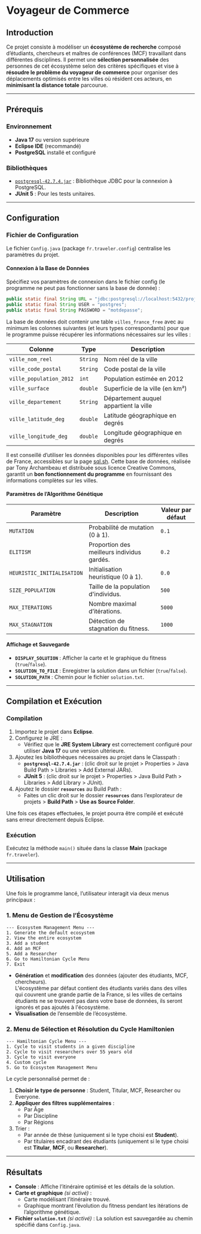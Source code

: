 
# **Voyageur de Commerce**

## **Introduction**

Ce projet consiste à modéliser un **écosystème de recherche** composé d’étudiants, chercheurs et maîtres de conférences (MCF) travaillant dans différentes disciplines. 
Il permet une **sélection personnalisée** des personnes de cet écosystème selon des critères spécifiques et vise à **résoudre le problème du voyageur de commerce** pour organiser des déplacements optimisés entre les villes où résident ces acteurs, en **minimisant la distance totale** parcourue.

---

## **Prérequis**

### **Environnement**
- **Java 17** ou version supérieure
- **Eclipse IDE** (recommandé)
- **PostgreSQL** installé et configuré

### **Bibliothèques**
- [`postgresql-42.7.4.jar`](https://jdbc.postgresql.org/download/) : Bibliothèque JDBC pour la connexion à PostgreSQL.
- **JUnit 5** : Pour les tests unitaires.

---

## **Configuration**

### **Fichier de Configuration**
Le fichier `Config.java` (package `fr.traveler.config`) centralise les paramètres du projet.

#### **Connexion à la Base de Données**
Spécifiez vos paramètres de connexion dans le fichier config (le programme ne peut pas fonctionner sans la base de donnée) :
```java
public static final String URL = "jdbc:postgresql://localhost:5432/projet_bdd";
public static final String USER = "postgres";
public static final String PASSWORD = "motdepasse";
```
La base de données doit contenir une table `villes_france_free` avec au minimum les colonnes suivantes (et leurs types correspondants) pour que le programme puisse récupérer les informations nécessaires sur les villes :

| Colonne              | Type          | Description                          |
|----------------------|---------------|--------------------------------------|
| `ville_nom_reel`     | `String` | Nom réel de la ville                |
| `ville_code_postal`  | `String`| Code postal de la ville             |
| `ville_population_2012` | `int`      | Population estimée en 2012          |
| `ville_surface`      | `double`       | Superficie de la ville (en km²)     |
| `ville_departement`  | `String`  | Département auquel appartient la ville |
| `ville_latitude_deg` | `double`       | Latitude géographique en degrés     |
| `ville_longitude_deg`| `double`       | Longitude géographique en degrés    |

Il est conseillé d’utiliser les données disponibles pour les différentes villes de France, accessibles sur la page [sql.sh](https://sql.sh/736-base-donnees-villes-francaises). Cette base de données, réalisée par Tony Archambeau et distribuée sous licence Creative Commons, garantit un **bon fonctionnement du programme** en fournissant des informations complètes sur les villes.

#### **Paramètres de l’Algorithme Génétique**

| Paramètre                     | Description                                   | Valeur par défaut |
|-------------------------------|-----------------------------------------------|-------------------|
| `MUTATION`                   | Probabilité de mutation (0 à 1).              | `0.1`            |
| `ELITISM`                    | Proportion des meilleurs individus gardés.    | `0.2`            |
| `HEURISTIC_INITIALISATION`   | Initialisation heuristique (0 à 1).           | `0.0`            |
| `SIZE_POPULATION`            | Taille de la population d'individus.          | `500`            |
| `MAX_ITERATIONS`             | Nombre maximal d’itérations.                  | `5000`           |
| `MAX_STAGNATION`             | Détection de stagnation du fitness.           | `1000`           |

#### **Affichage et Sauvegarde**
- **`DISPLAY_SOLUTION`** : Afficher la carte et le graphique du fitness (`true`/`false`).
- **`SOLUTION_TO_FILE`** : Enregistrer la solution dans un fichier (`true`/`false`).
- **`SOLUTION_PATH`** : Chemin pour le fichier `solution.txt`.

---

## **Compilation et Exécution**

### **Compilation**
1. Importez le projet dans **Eclipse**.
2. Configurez le JRE :  
   - Vérifiez que le **JRE System Library** est correctement configuré pour utiliser **Java 17** ou une version ultérieure.
3. Ajoutez les bibliothèques nécessaires au projet dans le Classpath :
   - **`postgresql-42.7.4.jar`** : (clic droit sur le projet > Properties > Java Build Path > Libraries > Add External JARs).
   - **JUnit 5** : (clic droit sur le projet > Properties > Java Build Path > Libraries > Add Library > JUnit).
4. Ajoutez le dossier **`resources`** au Build Path :  
   - Faites un clic droit sur le dossier **`resources`** dans l’explorateur de projets > **Build Path** > **Use as Source Folder**.

Une fois ces étapes effectuées, le projet pourra être compilé et exécuté sans erreur directement depuis Eclipse.

### **Exécution**
Exécutez la méthode `main()` située dans la classe **Main** (package `fr.traveler`).

---

## **Utilisation**

Une fois le programme lancé, l’utilisateur interagit via deux menus principaux :

### **1. Menu de Gestion de l’Écosystème**
```plaintext
--- Ecosystem Management Menu ---
1. Generate the default ecosystem
2. View the entire ecosystem
3. Add a student
4. Add an MCF
5. Add a Researcher
6. Go to Hamiltonian Cycle Menu
7. Exit
```
- **Génération** et **modification** des données (ajouter des étudiants, MCF, chercheurs).  
L'écosystème par défaut contient des étudiants variés dans des villes qui couvrent une grande partie de la France, si les villes de certains étudiants ne se trouvent pas dans votre base de données, ils seront ignorés et pas ajoutés à l'écosystème.
- **Visualisation** de l’ensemble de l’écosystème.

### **2. Menu de Sélection et Résolution du Cycle Hamiltonien**
```plaintext
--- Hamiltonian Cycle Menu ---
1. Cycle to visit students in a given discipline
2. Cycle to visit researchers over 55 years old
3. Cycle to visit everyone
4. Custom cycle
5. Go to Ecosystem Management Menu
```

Le cycle personnalisé permet de :
1. **Choisir le type de personne** : Student, Titular, MCF, Researcher ou Everyone.
2. **Appliquer des filtres supplémentaires** :
   - Par Âge
   - Par Discipline
   - Par Régions
3. Trier :
   - Par année de thèse (uniquement si le type choisi est **Student**).
   - Par titulaires encadrant des étudiants (uniquement si le type choisi est **Titular**, **MCF**, ou **Researcher**).

---

## **Résultats**

- **Console** : Affiche l’itinéraire optimisé et les détails de la solution.
- **Carte et graphique** *(si activé)* :
   - Carte modélisant l’itinéraire trouvé.
   - Graphique montrant l’évolution du fitness pendant les itérations de l’algorithme génétique.
- **Fichier `solution.txt`** *(si activé)* : La solution est sauvegardée au chemin spécifié dans `Config.java`.
